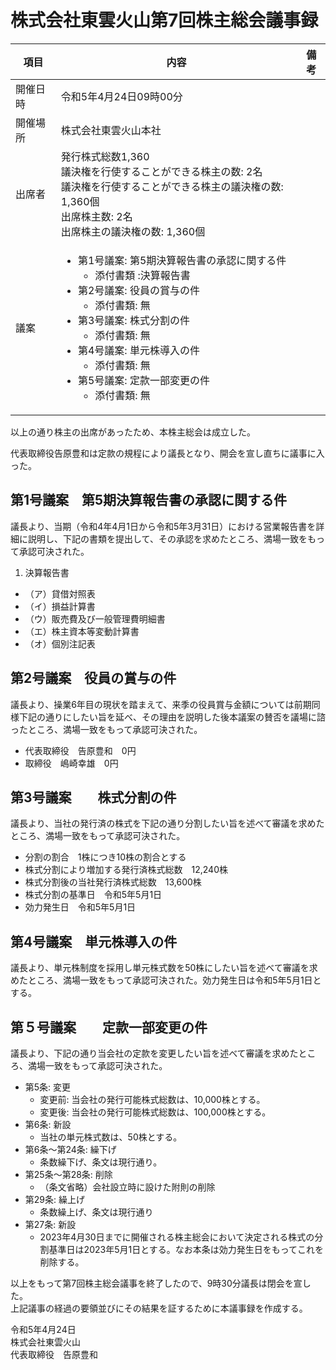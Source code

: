 # 株式会社東雲火山第7回株主総会議事録  

|項目|内容|備考|
|----|----|----|
|開催日時|令和5年4月24日09時00分
|開催場所|株式会社東雲火山本社
|出席者|発行株式総数1,360<br>議決権を行使することができる株主の数: 2名<br>議決権を行使することができる株主の議決権の数: 1,360個<br>出席株主数: 2名<br>出席株主の議決権の数: 1,360個
|議案|<ul><li>第1号議案: 第5期決算報告書の承認に関する件<ul><li>添付書類 :決算報告書</li></ul></li></li><li>第2号議案: 役員の賞与の件<ul><li>添付書類: 無</li></ul></li><li>第3号議案: 株式分割の件<ul><li>添付書類: 無</li></ul></li><li>第4号議案: 単元株導入の件<ul><li>添付書類: 無</li></ul></li><li>第5号議案: 定款一部変更の件<ul><li>添付書類: 無</li></ul></li></li>

以上の通り株主の出席があったため、本株主総会は成立した。

代表取締役告原豊和は定款の規程により議長となり、開会を宣し直ちに議事に入った。

## 第1号議案　第5期決算報告書の承認に関する件

議長より、当期（令和4年4月1日から令和5年3月31日）における営業報告書を詳細に説明し、下記の書類を提出して、その承認を求めたところ、満場一致をもって承認可決された。

1. 決算報告書
- （ア）貸借対照表  
- （イ）損益計算書 
- （ウ）販売費及び一般管理費明細書  
- （エ）株主資本等変動計算書  
- （オ）個別注記表  

## 第2号議案　役員の賞与の件

議長より、操業6年目の現状を踏まえて、来季の役員賞与金額については前期同様下記の通りにしたい旨を延べ、その理由を説明した後本議案の賛否を議場に諮ったところ、満場一致をもって承認可決された。

- 代表取締役　告原豊和　0円  
- 取締役　嶋崎幸雄　0円

## 第3号議案　　株式分割の件

議長より、当社の発行済の株式を下記の通り分割したい旨を述べて審議を求めたところ、満場一致をもって承認可決された。

- 分割の割合　1株につき10株の割合とする  
- 株式分割により増加する発行済株式総数　12,240株  
- 株式分割後の当社発行済株式総数　13,600株  
- 株式分割の基準日　令和5年5月1日  
- 効力発生日　令和5年5月1日

## 第4号議案　単元株導入の件

議長より、単元株制度を採用し単元株式数を50株にしたい旨を述べて審議を求めたところ、満場一致をもって承認可決された。効力発生日は令和5年5月1日とする。

## 第５号議案　　定款一部変更の件

議長より、下記の通り当会社の定款を変更したい旨を述べて審議を求めたところ、満場一致をもって承認可決された。

- 第5条: 変更  
   - 変更前: 当会社の発行可能株式総数は、10,000株とする。  
   - 変更後: 当会社の発行可能株式総数は、100,000株とする。
- 第6条: 新設   
   - 当社の単元株式数は、50株とする。  
- 第6条〜第24条: 繰下げ  
   - 条数繰下げ、条文は現行通り。
- 第25条〜第28条: 削除  
   - （条文省略）会社設立時に設けた附則の削除  
- 第29条: 繰上げ  
   - 条数繰上げ、条文は現行通り  
- 第27条: 新設
   - 2023年4月30日までに開催される株主総会において決定される株式の分割基準日は2023年5月1日とする。なお本条は効力発生日をもってこれを削除する。

以上をもって第7回株主総会議事を終了したので、9時30分議長は閉会を宣した。  
上記議事の経過の要領並びにその結果を証するために本議事録を作成する。

令和5年4月24日  
株式会社東雲火山  
代表取締役　告原豊和